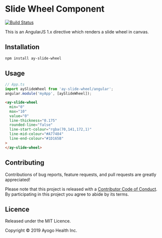 # Slide Wheel Component

[![Build Status](https://travis-ci.com/AyogoHealth/ay-slide-wheel.svg?branch=master)](https://travis-ci.org/AyogoHealth/ay-slide-wheel)

This is an AngularJS 1.x directive which renders a slide wheel in canvas.

## Installation

```bash
npm install ay-slide-wheel
```

## Usage

```javascript
// App.ts
import aySlideWheel from 'ay-slide-wheel/angular';
angular.module('myApp', [aySlideWheel]);
```

```html
<ay-slide-wheel
  min="0"
  max="10"
  value="0"
  line-thickness="0.175"
  rounded-line="false"
  line-start-colour="rgba(70,141,172,1)"
  line-mid-colour="#A77484"
  line-end-colour="#1D165B"
>
</ay-slide-wheel>
```

## Contributing

Contributions of bug reports, feature requests, and pull requests are greatly appreciated!

Please note that this project is released with a [Contributor Code of Conduct](https://github.com/AyogoHealth/ay-slide-wheel/blob/master/CODE_OF_CONDUCT.md). By participating in this project you agree to abide by its terms.

## Licence

Released under the MIT Licence.

Copyright © 2019 Ayogo Health Inc.
